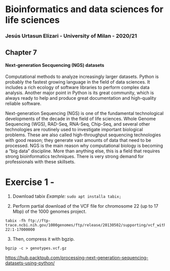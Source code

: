# Bioinformatics and data sciences for life sciences

### Jesús Urtasun Elizari - University of Milan - 2020/21

## Chapter 7

#### Next-generation Secquencing (NGS) datasets
Computational methods to analyze increasingly larger datasets. Python is probably the fastest growing language in the field of data sciences. It includes a rich ecology of software libraries to perform complex data analysis. Another major point in Python is its great community, which is always ready to help and produce great documentation and high-quality reliable software.

Next-generation Sequencing (NGS) is one of the fundamental technological developments of the decade in the field of life sciences. Whole Genome Sequencing (WGS), RAD-Seq, RNA-Seq, Chip-Seq, and several other technologies are routinely used to investigate important biological problems. These are also called high-throughput sequencing technologies with good reason; they generate vast amounts of data that need to be processed. NGS is the main reason why computational biology is becoming a “big data” discipline. More than anything else, this is a field that requires strong bioinformatics techniques. There is very strong demand for professionals with these skillsets.

# Exercise 1 - 

1. Download tabix
*Example:* `sudo apt installa tabix;`

2. Perform partial download of the VCF file for chromosome 22 (up to 17 Mbp) of the 1000 genomes project.

```console
tabix -fh ftp://ftp-trace.ncbi.nih.gov/1000genomes/ftp/release/20130502/supporting/vcf_with_sample_level_annotation/ALL.chr22.phase3_shapeit2_mvncall_integrated_v5_extra_anno.20130502.genotypes.vcf.gz 22:1-17000000
```

3. Then, compress it with bgzip.
```console
bgzip -c > genotypes.vcf.gz
```

https://hub.packtpub.com/processing-next-generation-sequencing-datasets-using-python/
